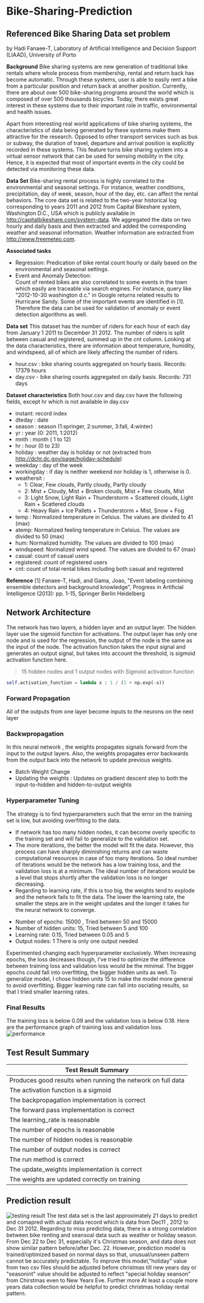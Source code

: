 # Bike-Sharing-Prediction
## Referenced Bike Sharing Data set problem 
by Hadi Fanaee-T, Laboratory of Artificial Intelligence and Decision Support (LIAAD), University of Porto

**Background**
Bike sharing systems are new generation of traditional bike rentals where whole process from membership, rental and return 
back has become automatic. Through these systems, user is able to easily rent a bike from a particular position and return 
back at another position. Currently, there are about over 500 bike-sharing programs around the world which is composed of 
over 500 thousands bicycles. Today, there exists great interest in these systems due to their important role in traffic, 
environmental and health issues. 

Apart from interesting real world applications of bike sharing systems, the characteristics of data being generated by
these systems make them attractive for the research. Opposed to other transport services such as bus or subway, the duration
of travel, departure and arrival position is explicitly recorded in these systems. This feature turns bike sharing system into a virtual sensor network that can be used for sensing mobility in the city. Hence, it is expected that most of important events in the city could be detected via monitoring these data.

**Data Set**
Bike-sharing rental process is highly correlated to the environmental and seasonal settings. For instance, weather conditions, precipitation, day of week, season, hour of the day, etc. can affect the rental behaviors. The core data set is related to the two-year historical log corresponding to years 2011 and 2012 from Capital Bikeshare system, Washington D.C., USA which is publicly available in http://capitalbikeshare.com/system-data. We aggregated the data on two hourly and daily basis and then extracted and added the corresponding weather and seasonal information. Weather information are extracted from http://www.freemeteo.com. 

**Associated tasks**
- Regression: 
	Predication of bike rental count hourly or daily based on the environmental and seasonal settings.
- Event and Anomaly Detection:  
	Count of rented bikes are also correlated to some events in the town which easily are traceable via search engines.
	For instance, query like "2012-10-30 washington d.c." in Google returns related results to Hurricane Sandy. Some of the important events are identified in [1]. Therefore the data can be used for validation of anomaly or event detection algorithms as well.

**Data set**
This dataset has the number of riders for each hour of each day from January 1 2011 to December 31 2012. The number of riders is split between casual and registered, summed up in the cnt column. Looking at the data characteristics, there are information about temperature, humidity, and windspeed, all of which are likely affecting the number of riders. 
- hour.csv : bike sharing counts aggregated on hourly basis. Records: 17379 hours
- day.csv - bike sharing counts aggregated on daily basis. Records: 731 days

**Dataset characteristics**	
Both hour.csv and day.csv have the following fields, except hr which is not available in day.csv
* instant: record index
* dteday : date
* season : season (1:springer, 2:summer, 3:fall, 4:winter)
* yr : year (0: 2011, 1:2012)
* mnth : month ( 1 to 12)
* hr : hour (0 to 23)
* holiday : weather day is holiday or not (extracted from http://dchr.dc.gov/page/holiday-schedule)
* weekday : day of the week
* workingday : if day is neither weekend nor holiday is 1, otherwise is 0.
* weathersit : 
	- 1: Clear, Few clouds, Partly cloudy, Partly cloudy
	- 2: Mist + Cloudy, Mist + Broken clouds, Mist + Few clouds, Mist
	- 3: Light Snow, Light Rain + Thunderstorm + Scattered clouds, Light Rain + Scattered clouds
	- 4: Heavy Rain + Ice Pallets + Thunderstorm + Mist, Snow + Fog
* temp : Normalized temperature in Celsius. The values are divided to 41 (max)
* atemp: Normalized feeling temperature in Celsius. The values are divided to 50 (max)
* hum: Normalized humidity. The values are divided to 100 (max)
* windspeed: Normalized wind speed. The values are divided to 67 (max)
* casual: count of casual users
* registered: count of registered users
* cnt: count of total rental bikes including both casual and registered
	
**Reference**
[1] Fanaee-T, Hadi, and Gama, Joao, "Event labeling combining ensemble detectors and background knowledge", Progress in Artificial Intelligence (2013): pp. 1-15, Springer Berlin Heidelberg

## Network Architecture 
The network has two layers, a hidden layer and an output layer. The hidden layer use the sigmoid function for activations. The output layer has only one node and is used for the regression, the output of the node is the same as the input of the node. The activation function takes the input signal and generates an output signal, but takes into account the threshold, is sigmoid activation function here. 
> 15 hidden nodes and 1 output nodes with Sigmoid activation function
```python
self.activation_function = lambda x : 1 / (1 + np.exp(-x))
```
### Forward Propagation  
All of the outputs from one layer become inputs to the neurons on the next layer

### Backwpropagation
In this neural network , the weights propagates signals forward from the input to the output layers. Also, the weights propagates error backwards from the output back into the network to update previous weights. 
* Batch Weight Change
* Updating the weights : Updates on gradient descent step to both the input-to-hidden and hidden-to-output weights

### Hyperparameter Tuning
The strategy is to find hyperparameters such that the error on the training set is low, but avoiding overfitting to the data. 
- If network has too many hidden nodes, it can become overly specific to the training set and will fail to generalize to the validation set.
- The more iterations, the better the model will fit the data. However, this process can have sharply diminishing returns and can waste computational resources in case of too many iterations. So ideal number of iterations would be the network has a low training loss, and the validation loss is at a minimum. The ideal number of iterations would be a level that stops shortly after the validation loss is no longer decreasing. 
- Regarding to learning rate, if this is too big, the weights tend to explode and the network fails to fit the data. The lower the learning rate, the smaller the steps are in the weight updates and the longer it takes for the neural network to converge.   

* Number of epochs: 15000 , Tried between 50 and 15000
* Number of hidden units: 15, Tried between 5 and 100
* Learning rate: 0.15, Tried between 0.05 and 5
* Output nodes: 1 There is only one output needed 

Experimented changing each hyperparameter exclusively. When increasing epochs, the loss decreases though, I've tried to optimize the difference between training loss and validation loss would be the minimal. The bigger epochs could fall into overfitting, the bigger hidden units as well. To generalize model, I chose hidden units 15 to make the model more general to avoid overfitting. Bigger learning rate can fall into osciating results, so that I tried smaller learning rates. 

### Final Results
The training loss is below 0.09 and the validation loss is below 0.18. Here are the performance graph of training loss and validation loss.
![performance](trainingloss.png)
## Test Result Summary 
|                          Test Result Summary                           |
|------------------------------------------------------------------------|
| Produces good results when running the network on full data            |
| The activation function is a sigmoid                                   |
| The backpropagation implementation is correct                          |
| The forward pass implementation is correct                             |
| The learning_rate is reasonable                                        |
| The number of epochs is reasonable                                     |
| The number of hidden nodes is reasonable                               |
| The number of output nodes is correct                                  |
| The run method is correct                                              |
| The update_weights implementation is correct                           |
| The weights are updated correctly on training                          |

## Prediction result
![testing result](prediction.png)
The test data set is the last approximately 21 days to predict and comapred with actual data record which is data from Dec11 , 2012 to Dec 31 2012. Regarding to miss predicting data, there is a strong correlation between bike renting and seansoal data such as weather or holiday season. From Dec 22 to Dec 31, especially it's Christmas season, and data does not show similar pattern before/after Dec. 22. However, prediction model is trained/optimized based on normal days so that, unusual/unseen pattern cannot be accurately predictable. To improve this model,"holiday" value from two csv files should be adjusted before christmas till new years day or "seasonint" value should be adjusted to reflect "special holiday seanson" from Chirstmas even to New Years Eve. Further more At least a couple more years data collection would be helpful to predict christmas holiday rental pattern.
